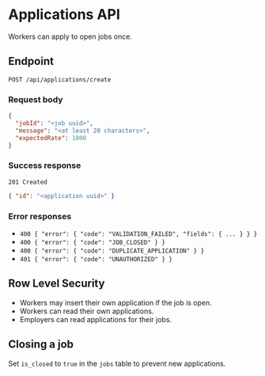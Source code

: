 # Applications API

Workers can apply to open jobs once.

## Endpoint

`POST /api/applications/create`

### Request body

```json
{
  "jobId": "<job uuid>",
  "message": "<at least 20 characters>",
  "expectedRate": 1000
}
```

### Success response

`201 Created`

```json
{ "id": "<application uuid>" }
```

### Error responses

- `400 { "error": { "code": "VALIDATION_FAILED", "fields": { ... } } }`
- `400 { "error": { "code": "JOB_CLOSED" } }`
- `400 { "error": { "code": "DUPLICATE_APPLICATION" } }`
- `401 { "error": { "code": "UNAUTHORIZED" } }`

## Row Level Security

- Workers may insert their own application if the job is open.
- Workers can read their own applications.
- Employers can read applications for their jobs.

## Closing a job

Set `is_closed` to `true` in the `jobs` table to prevent new applications.

